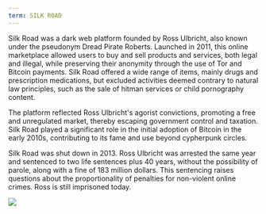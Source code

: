 ```yaml
---
term: SILK ROAD
---
```


Silk Road was a dark web platform founded by Ross Ulbricht, also known under the pseudonym Dread Pirate Roberts. Launched in 2011, this online marketplace allowed users to buy and sell products and services, both legal and illegal, while preserving their anonymity through the use of Tor and Bitcoin payments. Silk Road offered a wide range of items, mainly drugs and prescription medications, but excluded activities deemed contrary to natural law principles, such as the sale of hitman services or child pornography content.

The platform reflected Ross Ulbricht's agorist convictions, promoting a free and unregulated market, thereby escaping government control and taxation. Silk Road played a significant role in the initial adoption of Bitcoin in the early 2010s, contributing to its fame and use beyond cypherpunk circles.

Silk Road was shut down in 2013. Ross Ulbricht was arrested the same year and sentenced to two life sentences plus 40 years, without the possibility of parole, along with a fine of 183 million dollars. This sentencing raises questions about the proportionality of penalties for non-violent online crimes. Ross is still imprisoned today.

![](../../dictionnaire/assets/24.png)